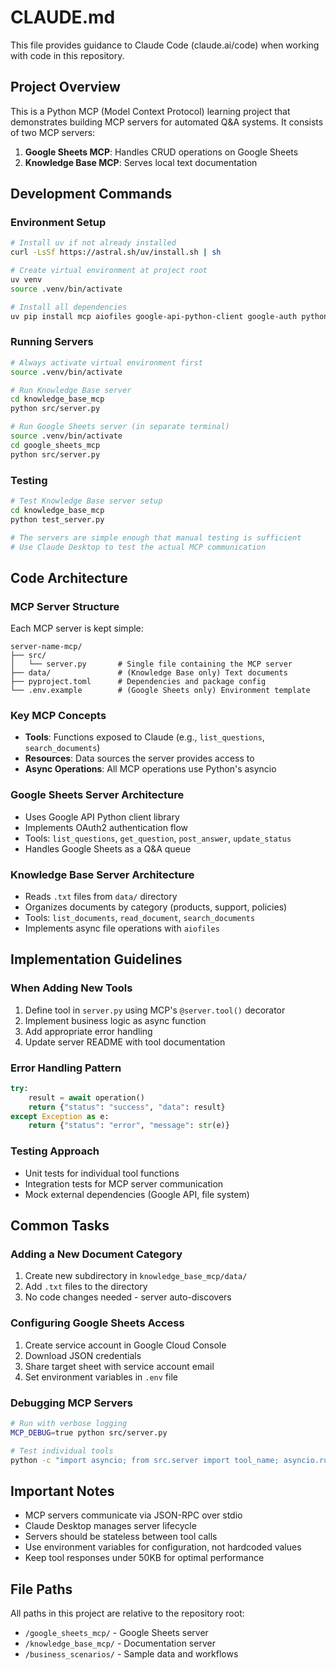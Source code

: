 # CLAUDE.md

This file provides guidance to Claude Code (claude.ai/code) when working with code in this repository.

## Project Overview

This is a Python MCP (Model Context Protocol) learning project that demonstrates building MCP servers for automated Q&A systems. It consists of two MCP servers:
1. **Google Sheets MCP**: Handles CRUD operations on Google Sheets
2. **Knowledge Base MCP**: Serves local text documentation

## Development Commands

### Environment Setup
```bash
# Install uv if not already installed
curl -LsSf https://astral.sh/uv/install.sh | sh

# Create virtual environment at project root
uv venv
source .venv/bin/activate

# Install all dependencies
uv pip install mcp aiofiles google-api-python-client google-auth python-dotenv
```

### Running Servers
```bash
# Always activate virtual environment first
source .venv/bin/activate

# Run Knowledge Base server
cd knowledge_base_mcp
python src/server.py

# Run Google Sheets server (in separate terminal)
source .venv/bin/activate
cd google_sheets_mcp
python src/server.py
```

### Testing
```bash
# Test Knowledge Base server setup
cd knowledge_base_mcp
python test_server.py

# The servers are simple enough that manual testing is sufficient
# Use Claude Desktop to test the actual MCP communication
```

## Code Architecture

### MCP Server Structure
Each MCP server is kept simple:
```
server-name-mcp/
├── src/
│   └── server.py       # Single file containing the MCP server
├── data/               # (Knowledge Base only) Text documents
├── pyproject.toml      # Dependencies and package config
└── .env.example        # (Google Sheets only) Environment template
```

### Key MCP Concepts
- **Tools**: Functions exposed to Claude (e.g., `list_questions`, `search_documents`)
- **Resources**: Data sources the server provides access to
- **Async Operations**: All MCP operations use Python's asyncio

### Google Sheets Server Architecture
- Uses Google API Python client library
- Implements OAuth2 authentication flow
- Tools: `list_questions`, `get_question`, `post_answer`, `update_status`
- Handles Google Sheets as a Q&A queue

### Knowledge Base Server Architecture  
- Reads `.txt` files from `data/` directory
- Organizes documents by category (products, support, policies)
- Tools: `list_documents`, `read_document`, `search_documents`
- Implements async file operations with `aiofiles`

## Implementation Guidelines

### When Adding New Tools
1. Define tool in `server.py` using MCP's `@server.tool()` decorator
2. Implement business logic as async function
3. Add appropriate error handling
4. Update server README with tool documentation

### Error Handling Pattern
```python
try:
    result = await operation()
    return {"status": "success", "data": result}
except Exception as e:
    return {"status": "error", "message": str(e)}
```

### Testing Approach
- Unit tests for individual tool functions
- Integration tests for MCP server communication
- Mock external dependencies (Google API, file system)

## Common Tasks

### Adding a New Document Category
1. Create new subdirectory in `knowledge_base_mcp/data/`
2. Add `.txt` files to the directory
3. No code changes needed - server auto-discovers

### Configuring Google Sheets Access
1. Create service account in Google Cloud Console
2. Download JSON credentials
3. Share target sheet with service account email
4. Set environment variables in `.env` file

### Debugging MCP Servers
```bash
# Run with verbose logging
MCP_DEBUG=true python src/server.py

# Test individual tools
python -c "import asyncio; from src.server import tool_name; asyncio.run(tool_name())"
```

## Important Notes

- MCP servers communicate via JSON-RPC over stdio
- Claude Desktop manages server lifecycle
- Servers should be stateless between tool calls
- Use environment variables for configuration, not hardcoded values
- Keep tool responses under 50KB for optimal performance

## File Paths

All paths in this project are relative to the repository root:
- `/google_sheets_mcp/` - Google Sheets server
- `/knowledge_base_mcp/` - Documentation server
- `/business_scenarios/` - Sample data and workflows